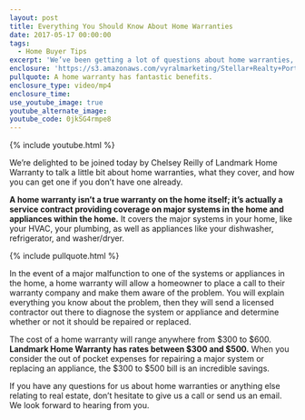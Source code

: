 ```yaml
---
layout: post
title: Everything You Should Know About Home Warranties
date: 2017-05-17 00:00:00
tags:
  - Home Buyer Tips
excerpt: 'We’ve been getting a lot of questions about home warranties, so we’ve brought our friend Chelsey Reilly of Landmark Home Warranty along to answer them. Although a home warranty doesn’t cover the structure of the home itself, it does cover all the major systems and appliances. These include things like your HVAC system, refrigerator, and your dishwasher. To learn more about home warranties, what they do, and how you can get one, watch this short video.'
enclosure: 'https://s3.amazonaws.com/vyralmarketing/Stellar+Realty+Portland/+Videos/2017/May/Portland+Real+Estate+Agent-+Everything+You+Should+Know+About+Home+Warranties.mp4'
pullquote: A home warranty has fantastic benefits.
enclosure_type: video/mp4
enclosure_time:
use_youtube_image: true
youtube_alternate_image:
youtube_code: 0jkSG4rmpe8
---
```



{% include youtube.html %}

We’re delighted to be joined today by Chelsey Reilly of Landmark Home Warranty to talk a little bit about home warranties, what they cover, and how you can get one if you don’t have one already.

**A home warranty isn’t a true warranty on the home itself; it’s actually a service contract providing coverage on major systems in the home and appliances within the home.** It covers the major systems in your home, like your HVAC, your plumbing, as well as appliances like your dishwasher, refrigerator, and washer/dryer.

{% include pullquote.html %}

In the event of a major malfunction to one of the systems or appliances in the home, a home warranty will allow a homeowner to place a call to their warranty company and make them aware of the problem. You will explain everything you know about the problem, then they will send a licensed contractor out there to diagnose the system or appliance and determine whether or not it should be repaired or replaced.

The cost of a home warranty will range anywhere from $300 to $600. **Landmark Home Warranty has rates between $300 and $500.** When you consider the out of pocket expenses for repairing a major system or replacing an appliance, the $300 to $500 bill is an incredible savings.

If you have any questions for us about home warranties or anything else relating to real estate, don’t hesitate to give us a call or send us an email. We look forward to hearing from you.